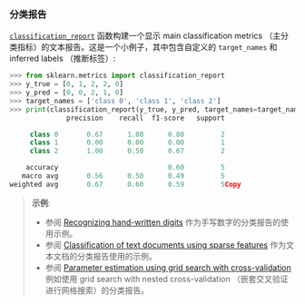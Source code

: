 ### 分类报告

[`classification_report`](https://scikit-learn.org/stable/modules/generated/sklearn.metrics.classification_report.html#sklearn.metrics.classification_report) 函数构建一个显示 main classification metrics （主分类指标）的文本报告。这是一个小例子，其中包含自定义的 `target_names` 和 inferred labels （推断标签）:

```py
>>> from sklearn.metrics import classification_report
>>> y_true = [0, 1, 2, 2, 0]
>>> y_pred = [0, 0, 2, 1, 0]
>>> target_names = ['class 0', 'class 1', 'class 2']
>>> print(classification_report(y_true, y_pred, target_names=target_names))
              precision    recall  f1-score   support

     class 0       0.67      1.00      0.80         2
     class 1       0.00      0.00      0.00         1
     class 2       1.00      0.50      0.67         2

    accuracy                           0.60         5
   macro avg       0.56      0.50      0.49         5
weighted avg       0.67      0.60      0.59         5Copy
```

> **示例**:
>
> - 参阅 [Recognizing hand-written digits](https://scikit-learn.org/stable/auto_examples/classification/plot_digits_classification.html#sphx-glr-auto-examples-classification-plot-digits-classification-py) 作为手写数字的分类报告的使用示例。
> - 参阅 [Classification of text documents using sparse features](https://scikit-learn.org/stable/auto_examples/text/document_classification_20newsgroups.html#sphx-glr-auto-examples-text-document-classification-20newsgroups-py) 作为文本文档的分类报告使用的示例。
> - 参阅 [Parameter estimation using grid search with cross-validation](https://scikit-learn.org/stable/auto_examples/model_selection/plot_grid_search_digits.html#sphx-glr-auto-examples-model-selection-plot-grid-search-digits-py) 例如使用 grid search with nested cross-validation （嵌套交叉验证进行网格搜索）的分类报告。